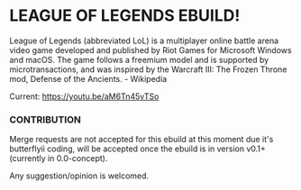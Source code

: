 # LEAGUE OF LEGENDS EBUILD!
League of Legends (abbreviated LoL) is a multiplayer online battle arena video game developed and published by Riot Games for Microsoft Windows and macOS. The game follows a freemium model and is supported by microtransactions, and was inspired by the Warcraft III: The Frozen Throne mod, Defense of the Ancients. - Wikipedia


Current: https://youtu.be/aM6Tn45vTSo

### CONTRIBUTION
Merge requests are not accepted for this ebuild at this moment due it's butterflyii coding,  will be accepted once the ebuild is in version v0.1+ (currently in 0.0-concept).

Any suggestion/opinion is welcomed.

